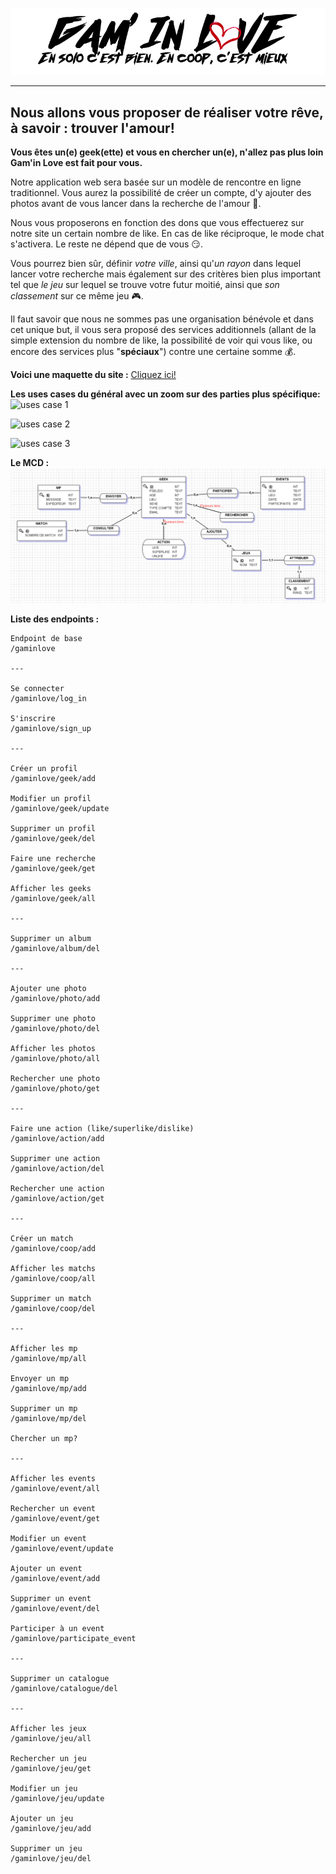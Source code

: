 ![logo](https://github.com/Maureendef/Gam-In-Love/blob/master/docs/Maquette/logo2.png)

<!-- blank line -->
----
<!-- blank line -->

## Nous allons vous proposer de réaliser votre rêve, à savoir : trouver l'amour!
**Vous êtes un(e) geek(ette) et vous en chercher un(e), n'allez pas plus loin Gam'in Love est fait pour vous.**

Notre application web sera basée sur un modèle de rencontre en ligne traditionnel. Vous aurez la possibilité de créer un compte, d'y ajouter des photos avant de vous lancer dans la recherche de l'amour :revolving_hearts:.

Nous vous proposerons en fonction des dons que vous effectuerez sur notre site un certain nombre de like. En cas de like réciproque, le mode chat s'activera. Le reste ne dépend que de vous :smirk:.

Vous pourrez bien sûr, définir _votre ville_, ainsi qu'_un rayon_ dans lequel lancer votre recherche mais également sur des critères bien plus important tel que _le jeu_ sur lequel se trouve votre futur moitié, ainsi que _son classement_ sur ce même jeu :video_game:.

Il faut savoir que nous ne sommes pas une organisation bénévole et dans cet unique but, il vous sera proposé des services additionnels (allant de la simple extension du nombre de like, la possibilité de voir qui vous like, ou encore des services plus "**spéciaux**") contre une certaine somme :moneybag:.

**Voici une maquette du site :** [Cliquez ici!](https://marvelapp.com/jg52b09/screen/63516085)

**Les uses cases du général avec un zoom sur des parties plus spécifique:**
![uses case 1](https://media.discordapp.net/attachments/642305625468174336/642328326677069829/unknown.png "cas général")

![uses case 2](https://media.discordapp.net/attachments/642305625468174336/642328411884355584/unknown.png "Rechercher")

![uses case 3](https://media.discordapp.net/attachments/642305625468174336/642328486194708506/unknown.png "Gestion Compte")

**Le MCD :**
![MCD](https://github.com/Maureendef/Gam-In-Love/blob/master/docs/Diagram/MCD.PNG "MCD")

**Liste des endpoints :**

```
Endpoint de base
/gaminlove

---

Se connecter
/gaminlove/log_in

S'inscrire
/gaminlove/sign_up

---

Créer un profil
/gaminlove/geek/add

Modifier un profil
/gaminlove/geek/update

Supprimer un profil
/gaminlove/geek/del

Faire une recherche
/gaminlove/geek/get

Afficher les geeks
/gaminlove/geek/all

---

Supprimer un album
/gaminlove/album/del

---

Ajouter une photo
/gaminlove/photo/add

Supprimer une photo
/gaminlove/photo/del

Afficher les photos
/gaminlove/photo/all

Rechercher une photo
/gaminlove/photo/get

---

Faire une action (like/superlike/dislike)
/gaminlove/action/add

Supprimer une action
/gaminlove/action/del

Rechercher une action
/gaminlove/action/get

---

Créer un match
/gaminlove/coop/add

Afficher les matchs
/gaminlove/coop/all

Supprimer un match
/gaminlove/coop/del

---

Afficher les mp
/gaminlove/mp/all

Envoyer un mp
/gaminlove/mp/add

Supprimer un mp
/gaminlove/mp/del

Chercher un mp?

---

Afficher les events
/gaminlove/event/all

Rechercher un event
/gaminlove/event/get

Modifier un event
/gaminlove/event/update

Ajouter un event
/gaminlove/event/add

Supprimer un event
/gaminlove/event/del

Participer à un event
/gaminlove/participate_event

---

Supprimer un catalogue
/gaminlove/catalogue/del

---

Afficher les jeux
/gaminlove/jeu/all

Rechercher un jeu
/gaminlove/jeu/get

Modifier un jeu
/gaminlove/jeu/update

Ajouter un jeu
/gaminlove/jeu/add

Supprimer un jeu
/gaminlove/jeu/del
```
